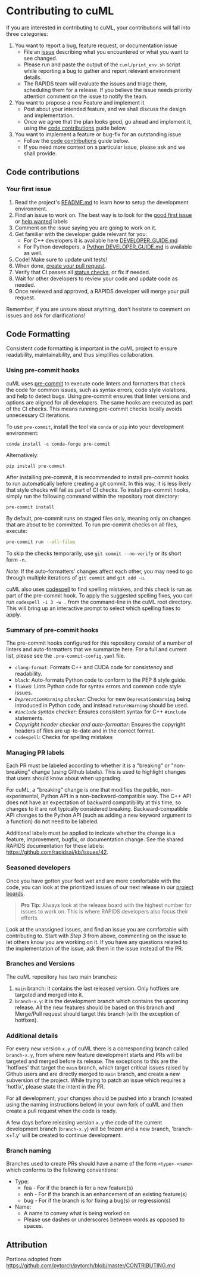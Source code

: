 # Contributing to cuML

If you are interested in contributing to cuML, your contributions will fall
into three categories:
1. You want to report a bug, feature request, or documentation issue
    - File an [issue](https://github.com/rapidsai/cuml/issues/new/choose)
    describing what you encountered or what you want to see changed.
    - Please run and paste the output of the `cuml/print_env.sh` script while
    reporting a bug to gather and report relevant environment details.
    - The RAPIDS team will evaluate the issues and triage them, scheduling
    them for a release. If you believe the issue needs priority attention
    comment on the issue to notify the team.
2. You want to propose a new Feature and implement it
    - Post about your intended feature, and we shall discuss the design and
    implementation.
    - Once we agree that the plan looks good, go ahead and implement it, using
    the [code contributions](#code-contributions) guide below.
3. You want to implement a feature or bug-fix for an outstanding issue
    - Follow the [code contributions](#code-contributions) guide below.
    - If you need more context on a particular issue, please ask and we shall
    provide.

## Code contributions

### Your first issue

1. Read the project's [README.md](https://github.com/rapidsai/cuml/blob/main/README.md)
    to learn how to setup the development environment.
2. Find an issue to work on. The best way is to look for the [good first issue](https://github.com/rapidsai/cuml/issues?q=is%3Aissue+is%3Aopen+label%3A%22good+first+issue%22)
    or [help wanted](https://github.com/rapidsai/cuml/issues?q=is%3Aissue+is%3Aopen+label%3A%22help+wanted%22) labels
3. Comment on the issue saying you are going to work on it.
4. Get familiar with the developer guide relevant for you:
    * For C++ developers it is available here [DEVELOPER_GUIDE.md](wiki/cpp/DEVELOPER_GUIDE.md)
    * For Python developers, a [Python DEVELOPER_GUIDE.md](wiki/python/DEVELOPER_GUIDE.md) is available as well.
5. Code! Make sure to update unit tests!
6. When done, [create your pull request](https://github.com/rapidsai/cuml/compare).
7. Verify that CI passes all [status checks](https://help.github.com/articles/about-status-checks/), or fix if needed.
8. Wait for other developers to review your code and update code as needed.
9. Once reviewed and approved, a RAPIDS developer will merge your pull request.

Remember, if you are unsure about anything, don't hesitate to comment on issues and ask for clarifications!


## Code Formatting

Consistent code formatting is important in the cuML project to ensure
readability, maintainability, and thus simplifies collaboration.

### Using pre-commit hooks

cuML uses [pre-commit](https://pre-commit.com) to execute code linters and
formatters that check the code for common issues, such as syntax errors, code
style violations, and help to detect bugs. Using pre-commit ensures that linter
versions and options are aligned for all developers. The same hooks are executed
as part of the CI checks. This means running pre-commit checks locally avoids
unnecessary CI iterations.

To use `pre-commit`, install the tool via `conda` or `pip` into your development
environment:

```console
conda install -c conda-forge pre-commit
```
Alternatively:
```console
pip install pre-commit
```

After installing pre-commit, it is recommended to install pre-commit hooks to
run automatically before creating a git commit. In this way, it is less likely
that style checks will fail as part of CI checks. To install pre-commit hooks,
simply run the following command within the repository root directory:

```console
pre-commit install
```

By default, pre-commit runs on staged files only, meaning only on changes that
are about to be committed. To run pre-commit checks on all files, execute:

```bash
pre-commit run --all-files
```

To skip the checks temporarily, use `git commit --no-verify` or its short form
`-n`.

_Note_: If the auto-formatters' changes affect each other, you may need to go
through multiple iterations of `git commit` and `git add -u`.

cuML also uses [codespell](https://github.com/codespell-project/codespell) to find spelling
mistakes, and this check is run as part of the pre-commit hook. To apply the suggested spelling
fixes, you can run  `codespell -i 3 -w .` from the command-line in the cuML root directory.
This will bring up an interactive prompt to select which spelling fixes to apply.

### Summary of pre-commit hooks

The pre-commit hooks configured for this repository consist of a number of
linters and auto-formatters that we summarize here. For a full and current list,
please see the `.pre-commit-config.yaml` file.

- `clang-format`: Formats C++ and CUDA code for consistency and readability.
- `black`: Auto-formats Python code to conform to the PEP 8 style guide.
- `flake8`: Lints Python code for syntax errors and common code style issues.
- _`DeprecationWarning` checker_: Checks for new `DeprecationWarning` being
  introduced in Python code, and instead `FutureWarning` should be used.
- _`#include` syntax checker_: Ensures consistent syntax for C++ `#include` statements.
- _Copyright header checker and auto-formatter_: Ensures the copyright headers
  of files are up-to-date and in the correct format.
- `codespell`: Checks for spelling mistakes

### Managing PR labels

Each PR must be labeled according to whether it is a "breaking" or "non-breaking" change (using Github labels). This is used to highlight changes that users should know about when upgrading.

For cuML, a "breaking" change is one that modifies the public, non-experimental, Python API in a
non-backward-compatible way. The C++ API does not have an expectation of backward compatibility at this
time, so changes to it are not typically considered breaking. Backward-compatible API changes to the Python
API (such as adding a new keyword argument to a function) do not need to be labeled.

Additional labels must be applied to indicate whether the change is a feature, improvement, bugfix, or documentation change. See the shared RAPIDS documentation for these labels: https://github.com/rapidsai/kb/issues/42.

### Seasoned developers

Once you have gotten your feet wet and are more comfortable with the code, you
can look at the prioritized issues of our next release in our [project boards](https://github.com/rapidsai/cuml/projects).

> **Pro Tip:** Always look at the release board with the highest number for
issues to work on. This is where RAPIDS developers also focus their efforts.

Look at the unassigned issues, and find an issue you are comfortable with
contributing to. Start with _Step 3_ from above, commenting on the issue to let
others know you are working on it. If you have any questions related to the
implementation of the issue, ask them in the issue instead of the PR.

### Branches and Versions

The cuML repository has two main branches:

1. `main` branch: it contains the last released version. Only hotfixes are targeted and merged into it.
2. `branch-x.y`: it is the development branch which contains the upcoming release. All the new features should be based on this branch and Merge/Pull request should target this branch (with the exception of hotfixes).

### Additional details

For every new version `x.y` of cuML there is a corresponding branch called `branch-x.y`, from where new feature development starts and PRs will be targeted and merged before its release. The exceptions to this are the 'hotfixes' that target the `main` branch, which target critical issues raised by Github users and are directly merged to `main` branch, and create a new subversion of the project. While trying to patch an issue which requires a 'hotfix', please state the intent in the PR.

For all development, your changes should be pushed into a branch (created using the naming instructions below) in your own fork of cuML and then create a pull request when the code is ready.

A few days before releasing version `x.y` the code of the current development branch (`branch-x.y`) will be frozen and a new branch, 'branch-x+1.y' will be created to continue development.

### Branch naming

Branches used to create PRs should have a name of the form `<type>-<name>`
which conforms to the following conventions:
- Type:
    - fea - For if the branch is for a new feature(s)
    - enh - For if the branch is an enhancement of an existing feature(s)
    - bug - For if the branch is for fixing a bug(s) or regression(s)
- Name:
    - A name to convey what is being worked on
    - Please use dashes or underscores between words as opposed to spaces.

## Attribution
Portions adopted from https://github.com/pytorch/pytorch/blob/master/CONTRIBUTING.md
